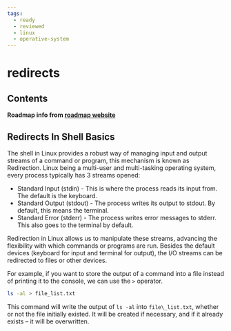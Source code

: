 ```yaml
---
tags:
  - ready
  - reviewed
  - linux
  - operative-system
---
```


# redirects

## Contents

__Roadmap info from [roadmap website](https://roadmap.sh/linux/shell-basics/redirects)__

## Redirects In Shell Basics

The shell in Linux provides a robust way of managing input and output streams of a command or program, this mechanism is known as Redirection. Linux being a multi-user and multi-tasking operating system, every process typically has 3 streams opened:

* Standard Input (stdin) - This is where the process reads its input from. The default is the keyboard.
* Standard Output (stdout) - The process writes its output to stdout. By default, this means the terminal.
* Standard Error (stderr) - The process writes error messages to stderr. This also goes to the terminal by default.

Redirection in Linux allows us to manipulate these streams, advancing the flexibility with which commands or programs are run. Besides the default devices (keyboard for input and terminal for output), the I/O streams can be redirected to files or other devices.

For example, if you want to store the output of a command into a file instead of printing it to the console, we can use the `>` operator.

```bash
ls -al > file_list.txt

```

This command will write the output of `ls -al` into `file\_list.txt`, whether or not the file initially existed. It will be created if necessary, and if it already exists – it will be overwritten.
